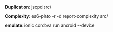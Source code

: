 **Duplication**: jscpd src/

**Complexity**: es6-plato -r -d report-complexity src/

**emulate**: ionic cordova run android --device
